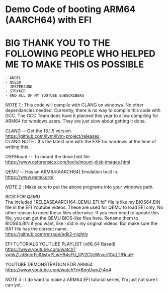 # Demo Code of booting ARM64 (AARCH64) with EFI  
  
# BIG THANK YOU TO THE FOLLOWING PEOPLE WHO HELPED ME TO MAKE THIS OS POSSIBLE
	- ANGEL  
	- QUESO  
	- JESTERJUNK  
	- STRYKER  
	- AND ALL OF MY YOUTUBE SUBSCRIBERS  
  
*NOTE 1* : This code will compile with CLANG on windows. No other dependancies needed. Currently, there is no way to compile this code with GCC. The GCC Team does have it planned this year to allow compiling for ARM64 for windows users. They are just slow about getting it done.  
  
*CLANG*  --  Get the 18.1.5 version  
https://github.com/llvm/llvm-project/releases  
CLANG NOTE :  It's the latest one with the EXE for windows at the time of writing this.  
  
*OSFMount*  -- To mount the drive.hdd file  
https://www.osforensics.com/tools/mount-disk-images.html  
  
*QEMU* -- Has an ARM64(AARCH64) Emulation built in.  
https://www.qemu.org/  
 
*NOTE 2* : Make sure to put the above programs into your windows path.  
  
*BIOS FOR QEMU*   
The included "RELEASEAARCH64_QEMU_EFI.fd" file is like my BIOS64.BIN file in the EFI Youtube videos. These are used for QEMU to load EFI only. No other reason to need these files otherwise. If you ever need to update this file, you can get the QEMU BIOS-like files here. Rename them to BIOS64.BIN if you want, like I did in my original videos. But make sure the BAT file has the correct name.  
https://github.com/retrage/edk2-nightly  
  
EFI-TUTORIALS YOUTUBE PLAYLIST (x86_64 Based)  
https://www.youtube.com/watch?v=hkZUd8norFc&list=PLwH94sFU_ljPi2ClIcWIvuc1GdLT81uuH  
  
YOUTUBE DEMONSTRATION FOR ARM64  
https://www.youtube.com/watch?v=6ogUwvZ-4n4  
  
*NOTE 3* : I do want to make a ARM64 EFI tutorial series, I'm just not sure I can yet.  
  
  
  